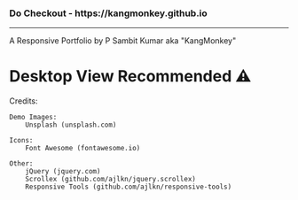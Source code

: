  

<h3> Do Checkout - https://kangmonkey.github.io </h3>
<hr>
A Responsive Portfolio by P Sambit Kumar aka "KangMonkey"

# Desktop View Recommended ⚠️

Credits:

	Demo Images:
		Unsplash (unsplash.com)

	Icons:
		Font Awesome (fontawesome.io)

	Other:
		jQuery (jquery.com)
		Scrollex (github.com/ajlkn/jquery.scrollex)
		Responsive Tools (github.com/ajlkn/responsive-tools)
